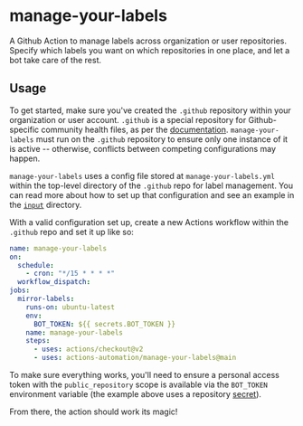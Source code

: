 # manage-your-labels

A Github Action to manage labels across organization or user repositories.
Specify which labels you want on which repositories in one place, and let a bot
take care of the rest.

## Usage

To get started, make sure you've created the `.github` repository within your
organization or user account. `.github` is a special repository for
Github-specific community health files, as per the
[documentation](https://docs.github.com/en/free-pro-team@latest/github/building-a-strong-community/creating-a-default-community-health-file).
`manage-your-labels` must run on the `.github` repository to ensure only one
instance of it is active -- otherwise, conflicts between competing
configurations may happen.

`manage-your-labels` uses a config file stored at `manage-your-labels.yml`
within the top-level directory of the `.github` repo for label management. You
can read more about how to set up that configuration and see an example in the
[`input`](input/) directory.

With a valid configuration set up, create a new Actions workflow within the
`.github` repo and set it up like so:

```yml
name: manage-your-labels
on:
  schedule:
    - cron: "*/15 * * * *"
  workflow_dispatch:
jobs:
  mirror-labels:
    runs-on: ubuntu-latest
    env:
      BOT_TOKEN: ${{ secrets.BOT_TOKEN }}
    name: manage-your-labels
    steps:
      - uses: actions/checkout@v2
      - uses: actions-automation/manage-your-labels@main
```

To make sure everything works, you'll need to ensure a personal access token
with the `public_repository` scope is available via the `BOT_TOKEN` environment
variable (the example above uses a repository [secret](https://docs.github.com/en/free-pro-team@latest/actions/reference/encrypted-secrets)).

From there, the action should work its magic!
